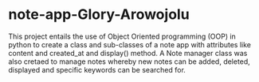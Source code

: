 # note-app-Glory-Arowojolu

This project entails the use of Object Oriented programming (OOP) in python to create a class and sub-classes of a note app with attributes like content and created_at and display() method. A Note manager class was also cretaed to manage notes whereby new notes can be added, deleted, displayed and specific keywords can be searched for.
